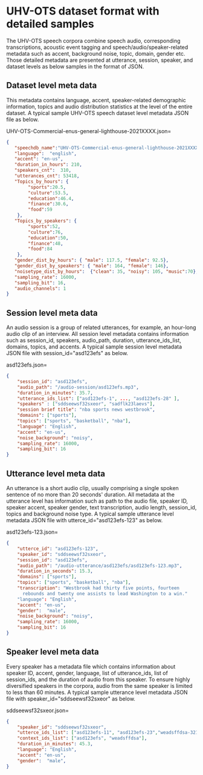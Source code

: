 
# UHV-OTS dataset format with detailed samples

The UHV-OTS speech corpora combine speech audio, corresponding transcriptions, acoustic event tagging and speech/audio/speaker-related metadata such as accent, background noise, topic, domain, gender etc. Those detailed metadata are presented at utterance, session, speaker, and dataset levels as below samples in the format of JSON. 

##  Dataset level meta data
This metadata contains language, accent, speaker-related demographic information, topics and audio distribution statistics at the level of the entire dataset.
A typical sample UHV-OTS speech dataset level metadata JSON file as below.

UHV-OTS-Commercial-enus-general-lighthouse-2021XXXX.json=
```json
{
   "speechdb_name":"UHV-OTS-Commercial-enus-general-lighthouse-2021XXXX",
   "language":  "english",
   "accent": "en-us",
   "duration_in_hours": 210,
   "speakers_cnt":  310, 
   "utterances_cnt": 53418,
   "Topics_by_hours": {               
        "sports":20.5, 
        "culture":53.5, 
        "education":46.4, 
        "finance":30.6, 
        "food":59
    },
   "Topics_by_speakers": {               
        "sports":52, 
        "culture":76, 
        "education":50, 
        "finance":48, 
        "food":84
    },
   "gender_dist_by_hours": { "male": 117.5, "female": 92.5}, 
   "gender_dist_by_speakers": { "male": 164, "female": 146}, 
   "noisetype_dist_by_hours":  {"clean": 35, "noisy": 105, "music":70},  
   "sampling_rate": 16000, 
   "sampling_bit": 16, 
   "audio_channels": 1 
} 
```

## Session level meta data
An audio session is a group of related utterances, for example, an hour-long audio clip of an interview. All session level metadata contains information such as session_id, speakers, audio_path, duration, utterance_ids_list, domains, topics, and accents. A typical sample session level metadata JSON file with session\_id="asd123efs" as below.

asd123efs.json=
```json
{ 
    "session_id": "asd123efs",
    "audio_path": "/audio-session/asd123efs.mp3", 
    "duration_in_minutes": 35.7, 
    "utterance_ids_list": ["asd123efs-1", ..., "asd123efs-28" ], 
    "speakers" : ["sddseewsf32sxeor", "sadflk23laevs"], 
    "session brief title": "nba sports news westbrook", 
    "domains": ["sports"],  
    "topics": ["sports", "basketball", "nba"], 
    "language": "English", 
    "accent": "en-us", 
    "noise_background": "noisy", 
    "sampling_rate": 16000, 
    "sampling_bit": 16
} 
```


##  Utterance level meta data

An utterance is a short audio clip, usually comprising a single spoken sentence of no more than 20 seconds' duration. All metadata at the utterance level has information such as path to the audio file, speaker ID, speaker accent, speaker gender, text transcription, audio length, session\_id, topics and background noise type.  A typical sample utterance level metadata JSON file with utterce\_id="asd123efs-123" as below.

asd123efs-123.json=
```json
{ 
    "utterce_id": "asd123efs-123", 
    "speaker_id": "sddseewsf32sxeor", 
    "session_id": "asd123efs", 
    "audio_path": "/audio-utterance/asd123efs/asd123efs-123.mp3",
    "duration_in_seconds": 15.3,
    "domains": ["sports"],
    "topics": ["sports", "basketball", "nba"],
    "transcription": "Westbrook had thirty five points, fourteen 
      rebounds and twenty one assists to lead Washington to a win."
    "language": "English",
    "accent": "en-us",
    "gender":  "male",
    "noise_background": "noisy", 
    "sampling_rate": 16000,
    "sampling_bit": 16
} 
```

## Speaker level meta data

Every speaker has a metadata file which contains information about speaker ID, accent, gender, language, list of utterance\_ids, list of session\_ids, and the duration of audio from this speaker. To ensure highly diversified speakers in the corpora, audio from the same speaker is limited to less than 60 minutes. A typical sample utterance level metadata JSON file with speaker\_id="sddseewsf32sxeor" as below.

sddseewsf32sxeor.json=
```json
{ 
	"speaker_id": "sddseewsf32sxeor", 
	"utterce_ids_list": ["asd123efs-11", "asd123efs-23","weadsffdsa-321",... ], 
	"context_ids_list": ["asd123efs", "weadsffdsa"], 
	"duration_in_minutes": 45.3,  
	"language": "English", 
	"accent": "en-us", 
	"gender":  "male", 
}
```